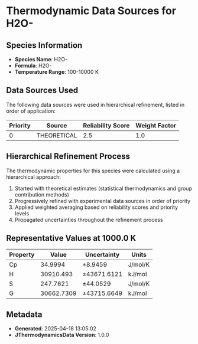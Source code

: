 # Thermodynamic Data Sources for H2O-

## Species Information
- **Species Name**: H2O-
- **Formula**: H2O-
- **Temperature Range**: 100-10000 K

## Data Sources Used
The following data sources were used in hierarchical refinement, listed in order of application:

| Priority | Source | Reliability Score | Weight Factor |
|----------|--------|-------------------|---------------|
| 0 | THEORETICAL | 2.5 | 1.0 |

## Hierarchical Refinement Process
The thermodynamic properties for this species were calculated using a hierarchical approach:

1. Started with theoretical estimates (statistical thermodynamics and group contribution methods)
2. Progressively refined with experimental data sources in order of priority
3. Applied weighted averaging based on reliability scores and priority levels
4. Propagated uncertainties throughout the refinement process

## Representative Values at 1000.0 K
| Property | Value | Uncertainty | Units |
|----------|-------|-------------|-------|
| Cp | 34.9994 | ±8.9459 | J/mol/K |
| H | 30910.493 | ±43671.6121 | kJ/mol |
| S | 247.7621 | ±44.0529 | J/mol/K |
| G | 30662.7309 | ±43715.6649 | kJ/mol |

## Metadata
- **Generated**: 2025-04-18 13:05:02
- **JThermodynamicsData Version**: 1.0.0
